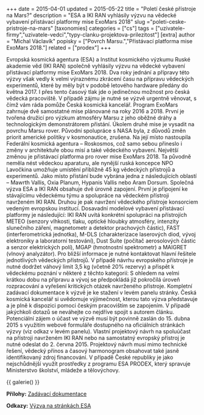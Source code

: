 +++
date = 2015-04-01
updated = 2015-05-22
title = "Poletí české přístroje na Mars?"
description = "ESA a IKI RAN vyhlásily výzvu na vědecké vybavení přistávací platformy mise ExoMars 2018"
slug ="poleti-ceske-pristroje-na-mars"
[taxonomies]
categories = ["cs"]
tags = ["uzivatele-firmy","uzivatele-vedci","typy-clanku-projektova-prilezitost"]
[extra]
author = "Michal Václavík"
popisky = ["Povrch Marsu.","Přistávací platforma mise ExoMars 2018."]
related = ["prodex"]
+++

Evropská kosmická agentura (ESA) a Institut kosmického výzkumu Ruské akademie věd (IKI RAN) společně vyhlásily výzvu na vědecké vybavení přistávací platformy mise ExoMars 2018. Dva roky jednání a přípravy této výzvy však vedly k velmi výraznému zkrácení času na přípravu vědeckých experimentů, které by měly být v podobě letového hardware předány do května 2017. I přes tento časový tlak jde o jedinečnou možnost pro česká vědecká pracoviště. V případě zájmu je nutné se výzvě urgentně věnovat, s čímž vám ráda pomůže Česká kosmická kancelář. Program ExoMars zahrnuje dvě samostatné mise plánované na roky 2016 a 2018. První je tvořena družicí pro výzkum atmosféry Marsu z jeho oběžné dráhy a technologickým demonstrátorem přistání. Úkolem druhé mise je vysadit na povrchu Marsu rover. Původní spolupráce s NASA byla, z důvodů změn priorit americké politiky v kosmonautice, zrušena. Na její místo nastoupila Federální kosmická agentura – Roskosmos, což samo sebou přineslo i změny v architektuře obou misí a také vědeckého vybavení. Největší změnou je přistávací platforma pro rover mise ExoMars 2018. Ta původně neměla nést vědeckou aparaturu, ale nynější ruská koncepce NPO Lavočkina umožňuje umístění přibližně 45 kg vědeckých přístrojů a experimentů. Jako místo přistání bude vybrána jedna z následujících oblastí – Mawrth Vallis, Oxia Planum, Hypanis Vallis nebo Aram Dorsum. Společná výzva ESA a IKI RAN obsahuje dvě úrovně zapojení. První je připojení ke stávajícímu vědeckému týmu a spolupráce na vědeckém přístroji navrženém IKI RAN. Druhou je pak navržení vědeckého přístroje konsorciem vedeným evropskou institucí. Dosavadní modelové vybavení přistávací platformy je následující: IKI RAN uvítá konkrétní spolupráci na přístrojích METEO (senzory vlhkosti, tlaku, optické hloubky atmosféry, intenzity slunečního záření, magnetometr a detektor prachových částic), FAST (interferometrická jednotka), M-DLS (charakterizace laserových diod, vývoj elektroniky a laboratorní testování), Dust Suite (počítač aerosolových částic a senzor elektrických polí), MGAP (hmotnostní spektrometr) a MAIGRET (vlnový analyzátor). Pro bližší informace je nutné kontaktovat hlavní řešitele jednotlivých vědeckých přístrojů. V případě návrhu evropského přístroje je nutné dodržet váhový limit 3,5 kg (včetně 20% rezervy) a přispět k vědeckému poznání v některé z těchto kategorií: S ohledem na velmi krátkou dobu na přípravu a vývoj se předpokládá již pokročilá úroveň rozpracování a vyřešení kritických otázek navrženého přístroje. Kompletní zadávací dokumentace k výzvě je ke stažení v levém panelu stránky. Česká kosmická kancelář si uvědomuje výjimečnost, kterou tato výzva představuje a je plně k dispozici pomoci českým pracovištím se zapojením. V případě jakýchkoli dotazů se neváhejte co nejdříve spojit s autorem článku. Potenciální zájem o účast ve výzvě musí být povinně zaslán do 15. dubna 2015 s využitím webové formuláře dostupného na oficiálních stránkách výzvy (viz odkaz v levém panelu). Vlastní projektový návrh na spoluúčast na přístroji navrženém IKI RAN nebo na samostatný evropský přístroj je nutné odeslat do 2. června 2015. Projektový návrh musí mimo technické řešení, vědecký přínos a časový harmonogram obsahovat také jasně identifikovaný zdroj financování. V případě České republiky je jako nejschůdnější využít prostředky z programu ESA PRODEX, který spravuje Ministerstvo školství, mládeže a tělovýchovy.

{{ galerie() }}

**Přílohy:**
[Zadávací dokumentace]

[Zadávací dokumentace]: n20_exomars-sp-ao-info_package_20150331_1.zip

**Odkazy:**
[Výzva na stránkách ESA]

[Výzva na stránkách ESA]: http://exploration.esa.int/mars/55672-ao-for-european-payload-elements-on-the-surface-platform-of-the-exomars-2018-mission/
